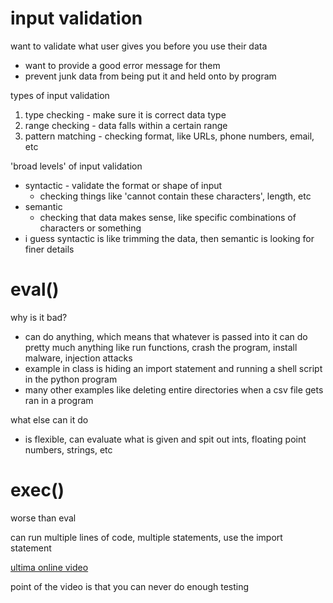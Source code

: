 # input validation
want to validate what user gives you before you use their data
- want to provide a good error message for them
- prevent junk data from being put it and held onto by program

types of input validation
1. type checking - make sure it is correct data type
2. range checking - data falls within a certain range
3. pattern matching - checking format, like URLs, phone numbers, email, etc 

'broad levels' of input validation
- syntactic - validate the format or shape of input
	- checking things like 'cannot contain these characters', length, etc
- semantic
	- checking that data makes sense, like specific combinations of characters or something
- i guess syntactic is like trimming the data, then semantic is looking for finer details

# eval()
why is it bad?
- can do anything, which means that whatever is passed into it can do pretty much anything like run functions, crash the program, install malware, injection attacks
- example in class is hiding an import statement and running a shell script in the python program
- many other examples like deleting entire directories when a csv file gets ran in a program 

what else can it do
- is flexible, can evaluate what is given and spit out ints, floating point numbers, strings, etc

# exec()
worse than eval

can run multiple lines of code, multiple statements, use the import statement


[ultima online video](https://www.youtube.com/watch?v=KFNxJVTJleE)

point of the video is that you can never do enough testing